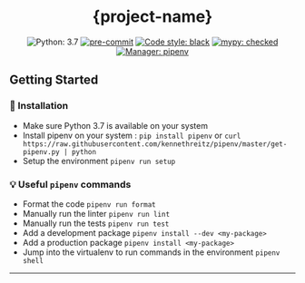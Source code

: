 <div align="center">

# {project-name}

<!---
[![CircleCI](https://circleci.com/gh/......)](https://circleci.com/gh/...)
[![codecov](https://codecov.io/gh/.../........)](https://codecov.io/gh/.....)
[![Maintainability](https://api.codeclimate.com/v1/badges/......)](https://codeclimate.com/repos/....)
-->

![Python: 3.7](https://img.shields.io/badge/python-3.7-informational.svg)
[![pre-commit](https://img.shields.io/badge/pre--commit-enabled-brightgreen?logo=pre-commit&logoColor=white)](https://github.com/pre-commit/pre-commit)
[![Code style: black](https://img.shields.io/badge/code%20style-black-000000.svg)](https://github.com/python/black)
[![mypy: checked](https://img.shields.io/badge/mypy-checked-informational.svg)](http://mypy-lang.org/)
[![Manager: pipenv](https://img.shields.io/badge/manager-pipenv-blueviolet.svg)](https://github.com/pypa/pipenv)

</div>

## Getting Started

### :hammer: Installation

- Make sure Python 3.7 is available on your system
- Install pipenv on your system : `pip install pipenv` or `curl https://raw.githubusercontent.com/kennethreitz/pipenv/master/get-pipenv.py | python`
- Setup the environment `pipenv run setup`

### :bulb: Useful `pipenv` commands

- Format the code `pipenv run format`
- Manually run the linter `pipenv run lint`
- Manually run the tests `pipenv run test`
- Add a development package `pipenv install --dev <my-package>`
- Add a production package `pipenv install <my-package>`
- Jump into the virtualenv to run commands in the environment `pipenv shell`

---
